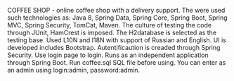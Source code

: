 COFFEE SHOP - online coffee shop with a delivery support.
The were used such technologies as: Java 8, Spring Data, Spring Core, Spring Boot, Spring MVC, Spring Security, TomCat, Maven.
The culture of testing the code through JUnit, HamCrest is imposed. The H2database is selected as the testing base.
Used L10N and I18N with support of Russian and English.
UI is developed includes Bootstrap.
Autentificaution is creaded through Spring Security. Use login page to login.
Runs as an independent application through Spring Boot.
Run coffee.sql SQL file before using.
You can enter as an admin using login:admin, password:admin.

